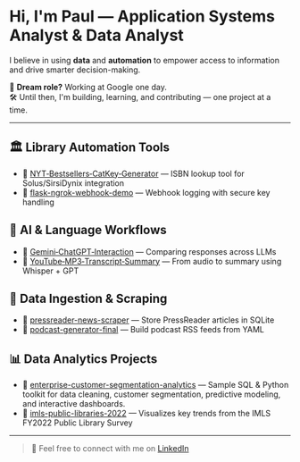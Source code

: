 # Hi, I'm Paul — Application Systems Analyst & Data Analyst

I believe in using **data** and **automation** to empower access to information and drive smarter decision-making.

🎯 **Dream role?** Working at Google one day.  
🛠️ Until then, I'm building, learning, and contributing — one project at a time.

---

## 🏛️ Library Automation Tools
- 🔗 [NYT‑Bestsellers‑CatKey‑Generator](https://github.com/systemslibrarian/NYT-Bestsellers-CatKey-Generator) — ISBN lookup tool for Solus/SirsiDynix integration
- 🔗 [flask-ngrok-webhook-demo](https://github.com/systemslibrarian/flask-ngrok-webhook-demo) — Webhook logging with secure key handling

## 🤖 AI & Language Workflows
- 🔗 [Gemini‑ChatGPT‑Interaction](https://github.com/systemslibrarian/Gemini-ChatGPT-Interaction) — Comparing responses across LLMs
- 🔗 [YouTube‑MP3‑Transcript‑Summary](https://github.com/systemslibrarian/YouTube-MP3-Transcript-Summary) — From audio to summary using Whisper + GPT

## 📰 Data Ingestion & Scraping
- 🔗 [pressreader-news-scraper](https://github.com/systemslibrarian/pressreader-news-scraper) — Store PressReader articles in SQLite
- 🔗 [podcast-generator-final](https://github.com/systemslibrarian/podcast-generator-final) — Build podcast RSS feeds from YAML

## 📊 Data Analytics Projects
- 🔗 [enterprise-customer-segmentation-analytics](https://github.com/systemslibrarian/enterprise-customer-segmentation-analytics) — 
  Sample SQL & Python toolkit for data cleaning, customer segmentation, predictive modeling, and interactive dashboards.
- 🔗 [imls-public-libraries-2022](https://github.com/systemslibrarian/imls-public-libraries-2022) — Visualizes key trends from the IMLS FY2022 Public Library Survey

---

> 💬 Feel free to connect with me on [LinkedIn](https://www.linkedin.com/in/systemslibrarian)

